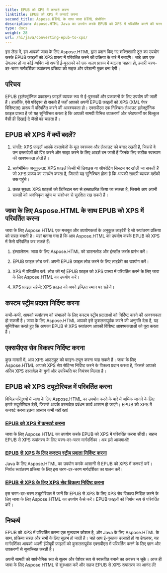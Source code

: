 ```yaml
---
title: EPUB को XPS में कनवर्ट करना
linktitle: EPUB को XPS में कनवर्ट करना
second_title: Aspose.HTML के साथ जावा HTML प्रोसेसिंग
description: Aspose.HTML Java का उपयोग करके EPUB को XPS में परिवर्तित करने की चरण-दर-चरण प्रक्रिया की खोज करें। रूपांतरणों के लिए कस्टम स्ट्रीम प्रदाताओं और XPS सेव विकल्पों को निर्दिष्ट करना सीखें।
type: docs
weight: 28
url: /hi/java/converting-epub-to-xps/
---
```


इस लेख में, हम आपको जावा के लिए Aspose.HTML द्वारा प्रदान किए गए शक्तिशाली टूल का उपयोग करके EPUB फ़ाइलों को XPS प्रारूप में परिवर्तित करने की प्रक्रिया के बारे में बताएंगे। चाहे आप एक डेवलपर हों या कोई व्यक्ति जो अपनी ई-पुस्तकों को एक अलग प्रारूप में बदलना चाहता हो, हमारी चरण-दर-चरण मार्गदर्शिका रूपांतरण प्रक्रिया को सहज और परेशानी मुक्त बना देगी।

## परिचय

EPUB (इलेक्ट्रॉनिक प्रकाशन) फ़ाइलें व्यापक रूप से ई-पुस्तकों और प्रकाशनों के लिए उपयोग की जाती हैं। हालाँकि, ऐसे परिदृश्य हो सकते हैं जहाँ आपको अपनी EPUB फ़ाइलों को XPS (XML पेपर विशिष्टता) प्रारूप में परिवर्तित करने की आवश्यकता हो। एक्सपीएस एक निश्चित-लेआउट इलेक्ट्रॉनिक फ़ाइल प्रारूप है जो यह सुनिश्चित करता है कि आपकी सामग्री विभिन्न उपकरणों और प्लेटफार्मों पर बिल्कुल वैसी ही दिखाई दे जैसी वह चाहता है।

## EPUB को XPS में क्यों बदलें?

1. संगति: XPS फ़ाइलें आपके दस्तावेज़ों के मूल स्वरूपण और लेआउट को बनाए रखती हैं, जिससे वे उन दस्तावेज़ों को प्रिंट करने और साझा करने के लिए आदर्श बन जाती हैं जिनके लिए सटीक स्वरूपण की आवश्यकता होती है।

2. सार्वभौमिक अनुकूलता: XPS फ़ाइलें किसी भी डिवाइस या ऑपरेटिंग सिस्टम पर खोली जा सकती हैं जो XPS प्रारूप का समर्थन करता है, जिससे यह सुनिश्चित होता है कि आपकी सामग्री व्यापक दर्शकों तक पहुंचे।

3. उन्नत सुरक्षा: XPS फ़ाइलों को डिजिटल रूप से हस्ताक्षरित किया जा सकता है, जिससे आप अपनी सामग्री को अनधिकृत पहुंच या संशोधन से सुरक्षित रख सकते हैं।

## जावा के लिए Aspose.HTML के साथ EPUB को XPS में परिवर्तित करना

जावा के लिए Aspose.HTML एक मजबूत और उपयोगकर्ता के अनुकूल लाइब्रेरी है जो रूपांतरण प्रक्रिया को सरल बनाती है। यहां बताया गया है कि आप Aspose.HTML का उपयोग करके EPUB को XPS में कैसे परिवर्तित कर सकते हैं:

1. इंस्टालेशन: जावा के लिए Aspose.HTML को डाउनलोड और इंस्टॉल करके प्रारंभ करें।

2. EPUB फ़ाइल लोड करें: अपनी EPUB फ़ाइल लोड करने के लिए लाइब्रेरी का उपयोग करें।

3. XPS में परिवर्तित करें: लोड की गई EPUB फ़ाइल को XPS प्रारूप में परिवर्तित करने के लिए जावा के लिए Aspose.HTML का उपयोग करें।

4. XPS फ़ाइल सहेजें: XPS फ़ाइल को अपने इच्छित स्थान पर सहेजें।

## कस्टम स्ट्रीम प्रदाता निर्दिष्ट करना

कभी-कभी, आपको रूपांतरण को संभालने के लिए कस्टम स्ट्रीम प्रदाताओं को निर्दिष्ट करने की आवश्यकता हो सकती है। जावा के लिए Aspose.HTML आपको इसे कुशलतापूर्वक करने की अनुमति देता है, यह सुनिश्चित करते हुए कि आपका EPUB से XPS रूपांतरण आपकी विशिष्ट आवश्यकताओं को पूरा करता है।

## एक्सपीएस सेव विकल्प निर्दिष्ट करना

कुछ मामलों में, आप XPS आउटपुट को फाइन-ट्यून करना चाह सकते हैं। जावा के लिए Aspose.HTML आपको XPS सेव सेटिंग्स निर्दिष्ट करने के विकल्प प्रदान करता है, जिससे आपको अंतिम XPS दस्तावेज़ के गुणों और उपस्थिति पर नियंत्रण मिलता है।

## EPUB को XPS ट्यूटोरियल में परिवर्तित करना
विभिन्न परिदृश्यों में जावा के लिए Aspose.HTML का उपयोग करने के बारे में अधिक जानने के लिए हमारे ट्यूटोरियल देखें, जिससे आपके दस्तावेज़ प्रबंधन कार्य आसान हो जाएंगे। EPUB को XPS में कनवर्ट करना इतना आसान कभी नहीं रहा!
### [EPUB को XPS में कनवर्ट करना](./convert-epub-to-xps/)
जावा के लिए Aspose.HTML का उपयोग करके EPUB को XPS में परिवर्तित करना सीखें। सहज EPUB से XPS रूपांतरण के लिए चरण-दर-चरण मार्गदर्शिका। अब इसे आजमाओ!
### [EPUB से XPS के लिए कस्टम स्ट्रीम प्रदाता निर्दिष्ट करना](./convert-epub-to-xps-specify-custom-stream-provider/)
Java के लिए Aspose.HTML का उपयोग करके आसानी से EPUB को XPS में कनवर्ट करें। निर्बाध रूपांतरण प्रक्रिया के लिए इस चरण-दर-चरण मार्गदर्शिका का पालन करें।
### [EPUB से XPS के लिए XPS सेव विकल्प निर्दिष्ट करना](./convert-epub-to-xps-specify-xps-save-options/)
इस चरण-दर-चरण ट्यूटोरियल में जानें कि EPUB से XPS के लिए XPS सेव विकल्प निर्दिष्ट करने के लिए जावा के लिए Aspose.HTML का उपयोग कैसे करें। EPUB फ़ाइलों को निर्बाध रूप से परिवर्तित करें।

## निष्कर्ष

EPUB को XPS में परिवर्तित करना एक मूल्यवान कौशल है, और Java के लिए Aspose.HTML के साथ, प्रक्रिया सरल और सभी के लिए सुलभ हो जाती है। चाहे आप ई-पुस्तक उत्साही हों या डेवलपर, यह मार्गदर्शिका आपको अपनी ईपीयूबी फ़ाइलों को कुशलतापूर्वक एक्सपीएस में परिवर्तित करने के लिए ज्ञान और उपकरणों से सुसज्जित करती है।

अपनी सामग्री को सार्वभौमिक रूप से सुलभ और पेशेवर रूप से स्वरूपित बनाने का अवसर न चूकें। आज ही जावा के लिए Aspose.HTML से शुरुआत करें और सहज EPUB से XPS रूपांतरण का आनंद लें!